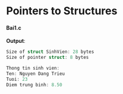# Pointers to Structures

#### Bai1.c
**Output**:
~~~cpp
Size of struct SinhVien: 28 bytes
Size of pointer struct: 8 bytes

Thong tin sinh vien:
Ten: Nguyen Dang Trieu
Tuoi: 23
Diem trung binh: 8.50
~~~
